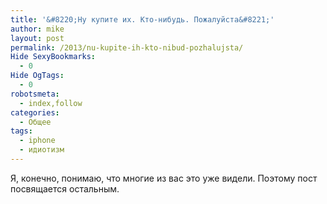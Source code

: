 ```yaml
---
title: '&#8220;Ну купите их. Кто-нибудь. Пожалуйста&#8221;'
author: mike
layout: post
permalink: /2013/nu-kupite-ih-kto-nibud-pozhalujsta/
Hide SexyBookmarks:
  - 0
Hide OgTags:
  - 0
robotsmeta:
  - index,follow
categories:
  - Общее
tags:
  - iphone
  - идиотизм
---
```

Я, конечно, понимаю, что многие из вас это уже видели. Поэтому пост посвящается остальным.

<!--more-->

<div class="video-container">
  <span class='embed-youtube' style='text-align:center; display: block;'></span>
</div>

<div class="video-container">
  <span class='embed-youtube' style='text-align:center; display: block;'></span>
</div>